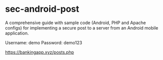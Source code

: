 # sec-android-post
A comprehensive guide with sample code (Android, PHP and Apache configs) for implementing a secure post to a server from an Android mobile application.

Username: demo
Password: demo123

https://bankingapp.xyz/posts.php
